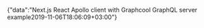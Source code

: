 {"data":"Next.js React Apollo client with Graphcool GraphQL server example2019-11-06T18:06:09+03:00"}
